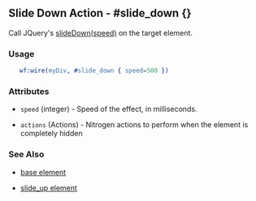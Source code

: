<!-- dash: #slide_down | Event | ###:Section -->



## Slide Down Action - #slide_down {}

  Call JQuery's [slideDown(speed)](http://docs.jquery.com/Effects/slideDown) on the target element.

### Usage

```erlang
   wf:wire(myDiv, #slide_down { speed=500 })

```

### Attributes

   * `speed` (integer) - Speed of the effect, in milliseconds.

   * `actions` (Actions) - Nitrogen actions to perform when the element is completely hidden

### See Also

 *  [base element](./action_base.md)

 *  [slide_up element](./slide_up.md)

 
